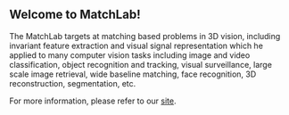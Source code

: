 ## Welcome to MatchLab!

The MatchLab targets at matching based problems in 3D vision, including invariant feature extraction and visual signal representation which he applied to many computer vision tasks including image and video classification, object recognition and tracking, visual surveillance, large scale image retrieval, wide baseline matching, face recognition, 3D reconstruction, segmentation, etc.

For more information, please refer to our [site](https://www.imperial.ac.uk/matchlab).
